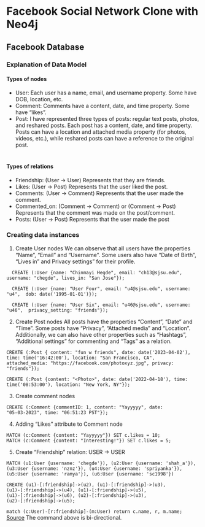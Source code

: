 # Facebook Social Network Clone with Neo4j

## Facebook Database
### Explanation of Data Model

#### Types of nodes
- User: Each user has a name, email, and username property. Some have DOB, location, etc.
- Comment: Comments have a content, date, and time property. Some have “likes”.
- Post: I have represented three types of posts: regular text posts, photos, and reshared posts. Each post has a content, date, and time property. Posts can have a location and attached media property (for photos, videos, etc.), while reshared posts can have a reference to the original post.

#

#### Types of relations
- Friendship: (User -> User) Represents that they are friends.
- Likes: (User -> Post) Represents that the user liked the post.
- Comments: (User -> Comment) Represents that the user made the comment.
- Commented_on: (Comment -> Comment) or (Comment -> Post) Represents that the comment was made on the post/comment.
- Posts: (User -> Post) Represents that the user made the post

### Creating data instances
1. Create User nodes
We can observe that all users have the properties “Name”, “Email” and “Username”. Some users also have “Date of Birth”, “Lives in” and Privacy settings” for their profile.
```
  CREATE (:User {name: "Chinmayi Hegde", email: "ch13@sjsu.edu", username: "chegde", lives_in: "San Jose"});
```

```
  CREATE (:User {name: "User Four", email: "u4@sjsu.edu", username: "u4",  dob: date('1995-01-01')});
```

```
  CREATE (:User {name: "User Six", email: "u46@sjsu.edu", username: "u46",  privacy_setting: "friends"});
```

2. Create Post nodes
All posts have the properties “Content”, “Date” and “Time”. Some posts have “Privacy”, “Attached media” and “Location”. Additionally, we can also have other properties such as “Hashtags”, “Additional settings” for commenting and “Tags” as a relation.

```
CREATE (:Post { content: "fun w friends", date: date('2023-04-02'),
time: time('16:42:00'), location: "San Francisco, CA",
attached_media: "https://facebook.com/photoxyz.jpg", privacy:
"friends"});
```

```
CREATE (:Post {content: "<Photo>", date: date('2022-04-18'), time:
time('08:53:00'), location: "New York, NY"});
```

3. Create comment nodes
```
CREATE (:Comment {commentID: 1, content: "Yayyyyy", date:
"05-03-2023", time: "06:51:23 PST"});
```

4. Adding “Likes” attribute to Comment node
```
MATCH (c:Comment {content: "Yayyyyy"}) SET c.likes = 10;
MATCH (c:Comment {content: "Interesting!"}) SET c.likes = 5;
```

5. Create “Friendship” relation: USER -> USER
```
MATCH (u1:User {username: 'chegde'}), (u2:User {username: 'shah_a'}),
(u3:User {username: 'nznz'}), (u4:User {username: 'spriyanka'}),
(u5:User {username: 'ramya'}), (u6:User {username: 'sc1998'})
```
```
CREATE (u1)-[:friendship]->(u2), (u1)-[:friendship]->(u3),
(u1)-[:friendship]->(u4), (u1)-[:friendship]->(u5),
(u1)-[:friendship]->(u6), (u2)-[:friendship]->(u3),
(u2)-[:friendship]->(u5);
```
```match (c:User)-[r:friendship]-(m:User) return c.name, r, m.name;```
[Source](https://stackoverflow.com/questions/24010932/neo4j-bidirectional-relationship)
The command above is bi-directional.
